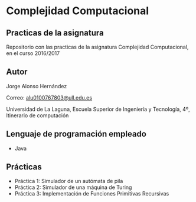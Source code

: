 # Complejidad Computacional

## Practicas de la asignatura
Repositorio con las practicas de la asignatura Complejidad Computacional, en el curso 2016/2017

## Autor
Jorge Alonso Hernández

Correo: alu0100767803@ull.edu.es

Universidad de La Laguna, Escuela Superior de Ingeniería y Tecnología, 4º, Itinerario de computación

## Lenguaje de programación empleado
* Java

## Prácticas
* Práctica 1: Simulador de un autómata de pila
* Práctica 2: Simulador de una máquina de Turing
* Práctica 3: Implementación de Funciones Primitivas Recursivas
